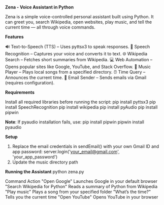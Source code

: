  **Zena - Voice Assistant in Python**

Zena is a simple voice-controlled personal assistant built using Python. It can greet you, search Wikipedia, open websites, play music, and tell the current time — all through voice commands.

**Features**

🔊 Text-to-Speech (TTS) – Uses pyttsx3 to speak responses.
🎤 Speech Recognition – Captures your voice and converts it to text.
🌐 Wikipedia Search – Fetches short summaries from Wikipedia.
💻 Web Automation – Opens popular sites like Google, YouTube, and Stack Overflow.
🎵 Music Player – Plays local songs from a specified directory.
⏰ Time Query – Announces the current time.
📧 Email Sender – Sends emails via Gmail (requires configuration).

**Requirements**

Install all required libraries before running the script:
pip install pyttsx3
pip install SpeechRecognition
pip install wikipedia
pip install pyAudio
pip install pipwin

**Note**: If pyaudio installation fails, use:
pip install pipwin
pipwin install pyaudio

**Setup**
1. Replace the email credentials in sendEmail() with your own Gmail ID and app password:
server.login('your_email@gmail.com', 'your_app_password')
2. Update the music directory path

**Running the Assistant**
python zena.py

Command	Action
"Open Google"	Launches Google in your default browser
"Search Wikipedia for Python"	Reads a summary of Python from Wikipedia
"Play music"	Plays a song from your specified folder
"What’s the time?"	Tells you the current time
"Open YouTube"	Opens YouTube in your browser
